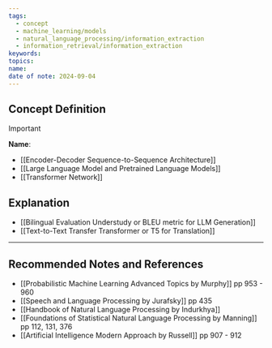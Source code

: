 ```yaml
---
tags:
  - concept
  - machine_learning/models
  - natural_language_processing/information_extraction
  - information_retrieval/information_extraction
keywords: 
topics: 
name: 
date of note: 2024-09-04
---
```


## Concept Definition

>[!important]
>**Name**: 


- [[Encoder-Decoder Sequence-to-Sequence Architecture]]
- [[Large Language Model and Pretrained Language Models]]
- [[Transformer Network]]



## Explanation


- [[Bilingual Evaluation Understudy or BLEU metric for LLM Generation]]
- [[Text-to-Text Transfer Transformer or T5 for Translation]]



-----------
##  Recommended Notes and References





- [[Probabilistic Machine Learning Advanced Topics by Murphy]] pp 953 - 960
- [[Speech and Language Processing by Jurafsky]] pp 435
- [[Handbook of Natural Language Processing by Indurkhya]]
- [[Foundations of Statistical Natural Language Processing by Manning]] pp 112, 131, 376
- [[Artificial Intelligence Modern Approach by Russell]] pp 907 - 912